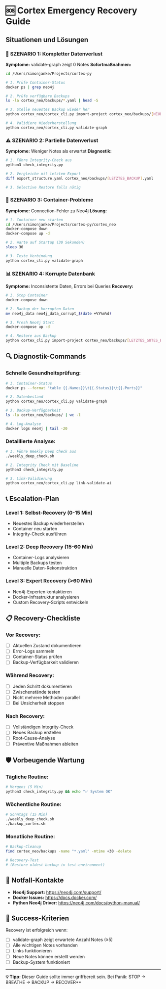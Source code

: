 # 🆘 Cortex Emergency Recovery Guide

## Situationen und Lösungen

### 🚨 **SZENARIO 1: Kompletter Datenverlust**
**Symptome:** validate-graph zeigt 0 Notes
**Sofortmaßnahmen:**
```bash
cd /Users/simonjanke/Projects/cortex-py

# 1. Prüfe Container-Status
docker ps | grep neo4j

# 2. Prüfe verfügbare Backups
ls -la cortex_neo/backups/*.yaml | head -5

# 3. Stelle neuestes Backup wieder her
python cortex_neo/cortex_cli.py import-project cortex_neo/backups/[NEUESTES_BACKUP].yaml

# 4. Validiere Wiederherstellung
python cortex_neo/cortex_cli.py validate-graph
```

### ⚠️ **SZENARIO 2: Partielle Datenverlust**
**Symptome:** Weniger Notes als erwartet
**Diagnostik:**
```bash
# 1. Führe Integrity-Check aus
python3 check_integrity.py

# 2. Vergleiche mit letztem Export
diff export_structure.yaml cortex_neo/backups/[LETZTES_BACKUP].yaml

# 3. Selective Restore falls nötig
```

### 🔧 **SZENARIO 3: Container-Probleme**
**Symptome:** Connection-Fehler zu Neo4j
**Lösung:**
```bash
# 1. Container neu starten
cd /Users/simonjanke/Projects/cortex-py/cortex_neo
docker-compose down
docker-compose up -d

# 2. Warte auf Startup (30 Sekunden)
sleep 30

# 3. Teste Verbindung
python cortex_cli.py validate-graph
```

### 📊 **SZENARIO 4: Korrupte Datenbank**
**Symptome:** Inconsistente Daten, Errors bei Queries
**Recovery:**
```bash
# 1. Stop Container
docker-compose down

# 2. Backup der korrupten Daten
mv neo4j_data neo4j_data_corrupt_$(date +%Y%m%d)

# 3. Fresh Neo4j Start
docker-compose up -d

# 4. Restore aus Backup
python cortex_cli.py import-project cortex_neo/backups/[LETZTES_GUTES_BACKUP].yaml
```

## 🔍 **Diagnostik-Commands**

### Schnelle Gesundheitsprüfung:
```bash
# 1. Container-Status
docker ps --format "table {{.Names}}\t{{.Status}}\t{{.Ports}}"

# 2. Datenbestand
python cortex_neo/cortex_cli.py validate-graph

# 3. Backup-Verfügbarkeit
ls -la cortex_neo/backups/ | wc -l

# 4. Log-Analyse
docker logs neo4j | tail -20
```

### Detaillierte Analyse:
```bash
# 1. Führe Weekly Deep Check aus
./weekly_deep_check.sh

# 2. Integrity Check mit Baseline
python3 check_integrity.py

# 3. Link-Validierung
python cortex_neo/cortex_cli.py link-validate-ai
```

## 📞 **Escalation-Plan**

### Level 1: Selbst-Recovery (0-15 Min)
- Neuestes Backup wiederherstellen
- Container neu starten
- Integrity-Check ausführen

### Level 2: Deep Recovery (15-60 Min)
- Container-Logs analysieren
- Multiple Backups testen
- Manuelle Daten-Rekonstruktion

### Level 3: Expert Recovery (>60 Min)
- Neo4j-Experten kontaktieren
- Docker-Infrastruktur analysieren
- Custom Recovery-Scripts entwickeln

## 📋 **Recovery-Checkliste**

### Vor Recovery:
- [ ] Aktuellen Zustand dokumentieren
- [ ] Error-Logs sammeln
- [ ] Container-Status prüfen
- [ ] Backup-Verfügbarkeit validieren

### Während Recovery:
- [ ] Jeden Schritt dokumentieren
- [ ] Zwischenstände testen
- [ ] Nicht mehrere Methoden parallel
- [ ] Bei Unsicherheit stoppen

### Nach Recovery:
- [ ] Vollständigen Integrity-Check
- [ ] Neues Backup erstellen
- [ ] Root-Cause-Analyse
- [ ] Präventive Maßnahmen ableiten

## 🛡️ **Vorbeugende Wartung**

### Tägliche Routine:
```bash
# Morgens (5 Min)
python3 check_integrity.py && echo "✅ System OK"
```

### Wöchentliche Routine:
```bash
# Sonntags (15 Min)
./weekly_deep_check.sh
./backup_cortex.sh
```

### Monatliche Routine:
```bash
# Backup-Cleanup
find cortex_neo/backups -name "*.yaml" -mtime +30 -delete

# Recovery-Test
# (Restore oldest backup in test-environment)
```

## 📱 **Notfall-Kontakte**

- **Neo4j Support:** https://neo4j.com/support/
- **Docker Issues:** https://docs.docker.com/
- **Python Neo4j Driver:** https://neo4j.com/docs/python-manual/

## 🎯 **Success-Kriterien**

Recovery ist erfolgreich wenn:
- [ ] validate-graph zeigt erwartete Anzahl Notes (≥5)
- [ ] Alle wichtigen Notes vorhanden
- [ ] Links funktionieren
- [ ] Neue Notes können erstellt werden
- [ ] Backup-System funktioniert

---
**💡 Tipp:** Dieser Guide sollte immer griffbereit sein. Bei Panik: STOP → BREATHE → BACKUP → RECOVER**
